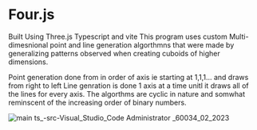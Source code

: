 # Four.js
Built Using Three.js Typescript and vite 
This program uses custom Multi-dimesnional point and line generation algorthmns that were made by generalizing patterns observed when creating cuboids of higher dimensions.

Point generation done from in order of axis ie starting at 1,1,1... and draws from right to left
Line genration is done 1 axis at a time unitl it draws all of the lines for every axis.
The algorthms are cyclic in nature and somwhat reminscent of the increasing order of binary numbers.



![main ts_-_src_-_Visual_Studio_Code_ Administrator _60034_02_2023](https://user-images.githubusercontent.com/89361982/218206645-18b8fb2c-ba83-4c1d-b36a-e0f3b021fc61.gif)
